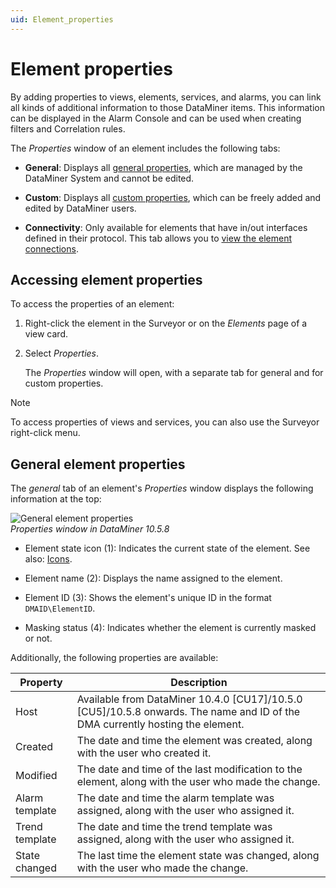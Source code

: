 ```yaml
---
uid: Element_properties
---
```


# Element properties

By adding properties to views, elements, services, and alarms, you can link all kinds of additional information to those DataMiner items. This information can be displayed in the Alarm Console and can be used when creating filters and Correlation rules.

The *Properties* window of an element includes the following tabs:

- **General**: Displays all [general properties](#general-element-properties), which are managed by the DataMiner System and cannot be edited.

- **Custom**: Displays all [custom properties](xref:Managing_element_properties), which can be freely added and edited by DataMiner users.

- **Connectivity**: Only available for elements that have in/out interfaces defined in their protocol. This tab allows you to [view the element connections](xref:Viewing_element_connections).

## Accessing element properties

To access the properties of an element:

1. Right-click the element in the Surveyor or on the *Elements* page of a view card.

1. Select *Properties*.

   The *Properties* window will open, with a separate tab for general and for custom properties.

> [!NOTE]
> To access properties of views and services, you can also use the Surveyor right-click menu.

## General element properties

The *general* tab of an element's *Properties* window displays the following information at the top:

![General element properties](~/user-guide/images/General_Element_Properties.png)<br>*Properties window in DataMiner 10.5.8*

- Element state icon (1): Indicates the current state of the element. See also: [Icons](xref:DataMiner_Cube_sidebar#icons).

- Element name (2): Displays the name assigned to the element.

- Element ID (3): Shows the element's unique ID in the format `DMAID\ElementID`.

- Masking status (4): Indicates whether the element is currently masked or not.

Additionally, the following properties are available:

| Property | Description |
|--|--|
| Host | Available from DataMiner 10.4.0 [CU17]/10.5.0 [CU5]/10.5.8 onwards<!--RN 42807-->. The name and ID of the DMA currently hosting the element. |
| Created | The date and time the element was created, along with the user who created it. |
| Modified | The date and time of the last modification to the element, along with the user who made the change. |
| Alarm template | The date and time the alarm template was assigned, along with the user who assigned it. |
| Trend template | The date and time the trend template was assigned, along with the user who assigned it. |
| State changed | The last time the element state was changed, along with the user who made the change. |
